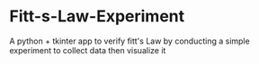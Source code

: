 # Fitt-s-Law-Experiment
A python + tkinter app to verify fitt's Law by conducting a simple experiment to collect data then visualize it
